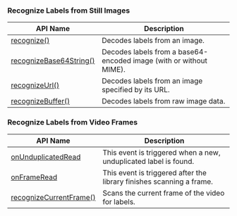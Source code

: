 
### Recognize Labels from Still Images

| API Name | Description |
|---|---|
| [recognize()](#recognize) | Decodes labels from an image. |
| [recognizeBase64String()](#recognizebase64string) | Decodes labels from a base64-encoded image (with or without MIME). |
| [recognizeUrl()](#recognizeurl) | Decodes labels from an image specified by its URL. |
| [recognizeBuffer()](#recognizebuffer) | Decodes labels from raw image data. |

### Recognize Labels from Video Frames

| API Name | Description |
|---|---|
| [onUnduplicatedRead](#onunduplicatedread) | This event is triggered when a new, unduplicated label is found. |
| [onFrameRead](#onframeread) | This event is triggered after the library finishes scanning a frame. |
| [recognizeCurrentFrame()](#recognizecurrentframe) | Scans the current frame of the video for labels. |